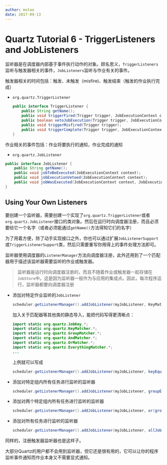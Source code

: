 ```yaml
---
author: mxtao
date: 2017-09-13
---
```


# Quartz Tutorial 6 - TriggerListeners and JobListeners

监听器是在调度器内部基于事件执行动作的对象。顾名思义，`TriggerListeners`监听与触发器相关的事件，`JobListeners`监听与作业有关的事件。

触发器相关的时间包括：触发、未触发（misfire)、触发结束（触发的作业执行完成）

+ `org.quartz.TriggerListener`

    ```java
    public interface TriggerListener {
        public String getName();
        public void triggerFired(Trigger trigger, JobExecutionContext context);
        public boolean vetoJobExecution(Trigger trigger, JobExecutionContext context);
        public void triggerMisfired(Trigger trigger);
        public void triggerComplete(Trigger trigger, JobExecutionContext context, int triggerInstructionCode);
    }
    ```

作业相关的事件包括：作业将要执行的通知，作业完成的通知

+ `org.quartz.JobListener`

```java
public interface JobListener {
    public String getName();
    public void jobToBeExecuted(JobExecutionContext context);
    public void jobExecutionVetoed(JobExecutionContext context);
    public void jobWasExecuted(JobExecutionContext context, JobExecutionException jobException);
}
```

## Using Your Own Listeners

要创建一个监听器，需要创建一个实现了`org.quartz.TriggerListener`或者`org.quartz.JobListener`接口的类对象。然后在运行时向调度器注册，而且必须要给它一个名字（或者必须能通过`getName()`方法得知它们的名字）

为了用着方便，除了动手实现接口之外，你也可以通过扩展`JobListenerSupport`或`TriggerListenerSupport`类，然后只需要重写你用得上的事件处理方法即可。

监听器使用调度器的`ListenerManager`方法向调度器注册，此外还用到了一个匹配器用于描述该监听器需要监听的作业或触发器。

> 监听器是运行时向调度器注册的，而且不随着作业或触发器一起存储在`JobStore`中。这是因为监听器一般作为与应用的集成点。因此，每次程序运行，监听器都要向调度器注册

+ 添加对特定作业监听的`JobListener`

    ```java
    scheduler.getListenerManager().addJobListener(myJobListener, KeyMatcher.keyEquals(new JobKey("myJobName", "myJobGroup")));
    ```

    加入关于匹配器等其他类的静态导入，能把代码写得更清晰点：

    ```java
    import static org.quartz.JobKey.*;
    import static org.quartz.KeyMatcher.*;
    import static org.quartz.GroupMatcher.*;
    import static org.quartz.AndMatcher.*;
    import static org.quartz.OrMatcher.*;
    import static org.quartz.EverythingMatcher.*;
    ...
    ```

    上例就可以写成

    ```java
    scheduler.getListenerManager().addJobListener(myJobListener, keyEquals(jobKey("myJobName", "myJobGroup")));
    ```

+ 添加对特定组内所有任务进行监听的监听器

    ```java
    scheduler.getListenerManager().addJobListener(myJobListener, groupEquals("myJobGroup"));
    ```

+ 添加对两个特定组内所有任务进行监听的监听器

    ```java
    scheduler.getListenerManager().addJobListener(myJobListener, or(groupEquals("myJobGroup1"), groupEquals("myJobGroup2")));
    ```

+ 添加对所有任务进行监听的监听器

    ```java
    scheduler.getListenerManager().addJobListener(myJobListener, allJobs());
    ```

同样的，注册触发器监听器也是这样子。

大部分Quartz的用户都不会用到监听器，但它还是很有用的，它可以让你的程序监听事件通知而作业本身又不需要显式通知。